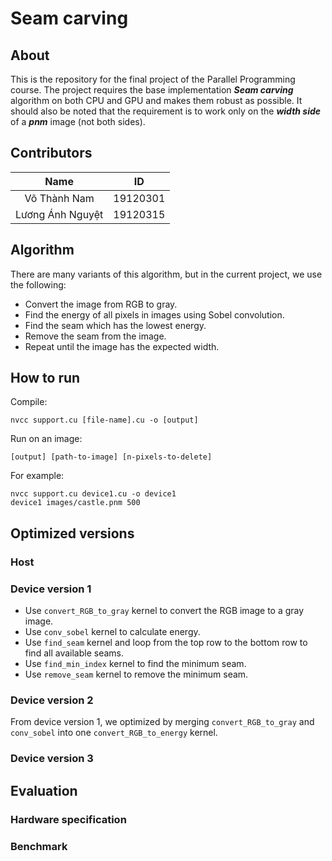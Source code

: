 # Seam carving

## About

This is the repository for the final project of the Parallel Programming course. The project requires the base implementation ***Seam carving*** algorithm on both CPU and GPU and makes them robust as possible. It should also be noted that the requirement is to work only on the ***width side*** of a ***pnm*** image (not both sides).

## Contributors

|Name|ID|
|:---:|:---:|
|Võ Thành Nam|19120301|
|Lương Ánh Nguyệt|19120315|

## Algorithm

There are many variants of this algorithm, but in the current project, we use the following:
- Convert the image from RGB to gray.
- Find the energy of all pixels in images using Sobel convolution.
- Find the seam which has the lowest energy.
- Remove the seam from the image.
- Repeat until the image has the expected width.

## How to run

Compile:

```
nvcc support.cu [file-name].cu -o [output]
```

Run on an image:

```
[output] [path-to-image] [n-pixels-to-delete]
```

For example:

```
nvcc support.cu device1.cu -o device1
device1 images/castle.pnm 500
```

## Optimized versions

### Host

### Device version 1

- Use `convert_RGB_to_gray` kernel to convert the RGB image to a gray image.
- Use `conv_sobel` kernel to calculate energy.
- Use `find_seam` kernel and loop from the top row to the bottom row to find all available seams.
- Use `find_min_index` kernel to find the minimum seam.
- Use `remove_seam` kernel to remove the minimum seam.

### Device version 2

From device version 1, we optimized by merging `convert_RGB_to_gray` and `conv_sobel` into one `convert_RGB_to_energy` kernel.

### Device version 3

## Evaluation

### Hardware specification

### Benchmark